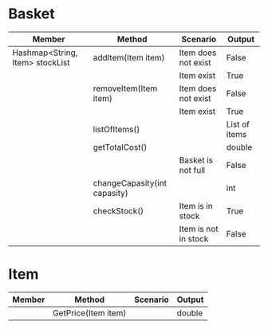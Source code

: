 # Basket

| Member                          | Method               | Scenario                   | Output        |
|---------------------------------|----------------------|----------------------------|---------------|
| Hashmap<String, Item> stockList | addItem(Item item)   | Item does not exist        | False         |
|                                 |                      | Item exist                 | True          |
|                                 | removeItem(Item item) | Item does not exist        | False         |
|                                 |                      | Item exist                 | True          |
|                                 | listOfItems()        |                            | List of items |
|                                 | getTotalCost()       |                            | double        |
|                                 |                      | Basket is not full         | False         |
|                                 | changeCapasity(int capasity) |                            | int           |
|                                 | checkStock()         | Item is in stock           | True          |
|                                 |                      | Item is not in stock       | False         |


# Item

| Member | Method              | Scenario | Output |
|--------|---------------------|----------|--------|
|        | GetPrice(Item item) |          | double |

